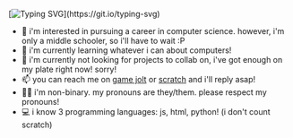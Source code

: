 [![Typing SVG](https://readme-typing-svg.demolab.com?font=Montserrat&pause=1000&repeat=false&random=false&width=435&lines=%F0%9F%91%8B+hello%2C+my+name+is+qwertyy!)](https://git.io/typing-svg)
- 👀 i'm interested in pursuing a career in computer science. however, i'm only a middle schooler, so i'll have to wait :P
- 🌱 i'm currently learning whatever i can about computers!
- 💞️ i'm currently not looking for projects to collab on, i've got enough on my plate right now! sorry!
- 📫 you can reach me on <a href="https://gamejolt.com/@qwertyy__">game jolt</a> or <a href="https://scratch.mit.edu/users/qwertyy_the_artist/">scratch</a> and i'll reply asap!
- 🏳️‍⚧️ i'm non-binary. my pronouns are they/them. please respect my pronouns!
- 💻 i know 3 programming languages: js, html, python! (i don't count scratch)
